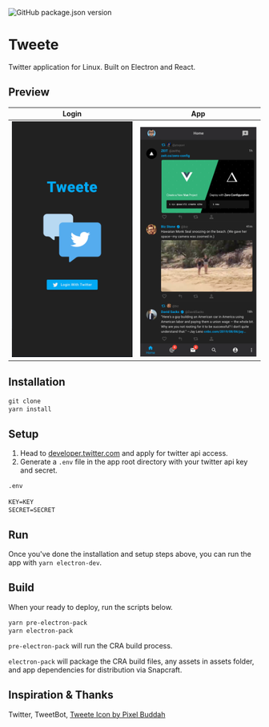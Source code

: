 ![GitHub package.json version](https://img.shields.io/github/package-json/v/vtavarez/Tweete?color=28a745)

# Tweete

Twitter application for Linux. Built on Electron and React.

## Preview

| Login                                        | App                                        |
| -------------------------------------------- | ------------------------------------------ |
| ![Tweete Login](./preview/login-preview.png) | ![Tweete Login](./preview/app-preview.png) |

## Installation

```
git clone
yarn install
```

## Setup

1. Head to [developer.twitter.com](https://developer.twitter.com/en/apply-for-access) and apply for twitter api access.
2. Generate a `.env` file in the app root directory with your twitter api key and secret.

```
.env

KEY=KEY
SECRET=SECRET

```

## Run

Once you've done the installation and setup steps above, you can run the app with `yarn electron-dev`.

## Build

When your ready to deploy, run the scripts below.

```
yarn pre-electron-pack
yarn electron-pack
```

`pre-electron-pack` will run the CRA build process.

`electron-pack` will package the CRA build files, any assets in assets folder, and app dependencies for distribution via Snapcraft.

## Inspiration & Thanks

Twitter,
TweetBot,
[Tweete Icon by Pixel Buddah](https://www.flaticon.com/authors/pixel-buddha")

